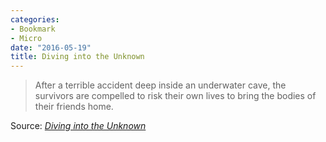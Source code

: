 ```yaml
---
categories:
- Bookmark
- Micro
date: "2016-05-19"
title: Diving into the Unknown
---
```


> After a terrible accident deep inside an underwater cave, the survivors are compelled to risk their own lives to bring the bodies of their friends home.

Source: _[Diving into the Unknown](http://www.divingintotheunknown.com/en)_
